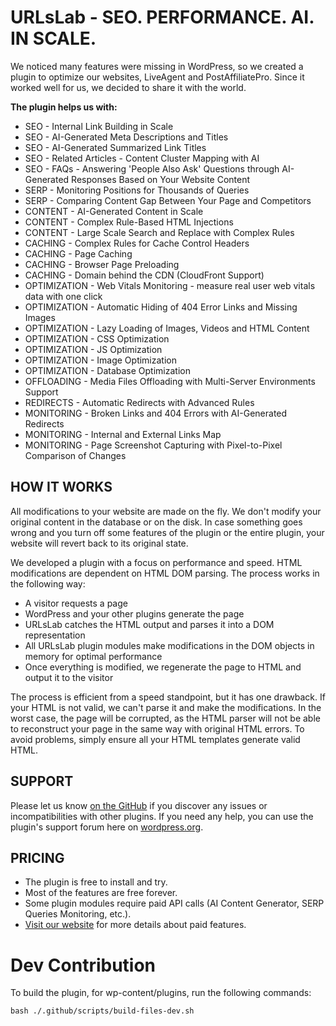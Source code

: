 # URLsLab - SEO. PERFORMANCE. AI. IN SCALE.

We noticed many features were missing in WordPress, so we created a plugin to optimize our websites, LiveAgent and PostAffiliatePro. Since it worked well for us, we decided to share it with the world.

**The plugin helps us with:**
- SEO - Internal Link Building in Scale
- SEO - AI-Generated Meta Descriptions and Titles
- SEO - AI-Generated Summarized Link Titles
- SEO - Related Articles - Content Cluster Mapping with AI
- SEO - FAQs - Answering 'People Also Ask' Questions through AI-Generated Responses Based on Your Website Content
- SERP - Monitoring Positions for Thousands of Queries
- SERP - Comparing Content Gap Between Your Page and Competitors
- CONTENT - AI-Generated Content in Scale
- CONTENT - Complex Rule-Based HTML Injections
- CONTENT - Large Scale Search and Replace with Complex Rules
- CACHING - Complex Rules for Cache Control Headers
- CACHING - Page Caching
- CACHING - Browser Page Preloading
- CACHING - Domain behind the CDN (CloudFront Support)
- OPTIMIZATION - Web Vitals Monitoring - measure real user web vitals data with one click
- OPTIMIZATION - Automatic Hiding of 404 Error Links and Missing Images
- OPTIMIZATION - Lazy Loading of Images, Videos and HTML Content
- OPTIMIZATION - CSS Optimization
- OPTIMIZATION - JS Optimization
- OPTIMIZATION - Image Optimization
- OPTIMIZATION - Database Optimization
- OFFLOADING - Media Files Offloading with Multi-Server Environments Support
- REDIRECTS - Automatic Redirects with Advanced Rules
- MONITORING - Broken Links and 404 Errors with AI-Generated Redirects
- MONITORING - Internal and External Links Map
- MONITORING - Page Screenshot Capturing with Pixel-to-Pixel Comparison of Changes

## HOW IT WORKS

All modifications to your website are made on the fly. We don't modify your original content in the database or on the disk. In case something goes wrong and you turn off some features of the plugin or the entire plugin, your website will revert back to its original state.

We developed a plugin with a focus on performance and speed. HTML modifications are dependent on HTML DOM parsing. The process works in the following way:
- A visitor requests a page
- WordPress and your other plugins generate the page
- URLsLab catches the HTML output and parses it into a DOM representation
- All URLsLab plugin modules make modifications in the DOM objects in memory for optimal performance
- Once everything is modified, we regenerate the page to HTML and output it to the visitor

The process is efficient from a speed standpoint, but it has one drawback. If your HTML is not valid, we can't parse it and make the modifications. In the worst case, the page will be corrupted, as the HTML parser will not be able to reconstruct your page in the same way with original HTML errors. To avoid problems, simply ensure all your HTML templates generate valid HTML.

## SUPPORT

Please let us know [on the GitHub](https://github.com/QualityUnit/wp-urlslab/issues) if you discover any issues or incompatibilities with other plugins.
If you need any help, you can use the plugin's support forum here on [wordpress.org](https://wordpress.org/support/plugin/urlslab/).

##  PRICING

- The plugin is free to install and try.
- Most of the features are free forever.
- Some plugin modules require paid API calls (AI Content Generator, SERP Queries Monitoring, etc.).
- [Visit our website](https://www.urlslab.com/pricing/) for more details about paid features.

# Dev Contribution
To build the plugin, for wp-content/plugins, run the following commands: 
```
bash ./.github/scripts/build-files-dev.sh
```
